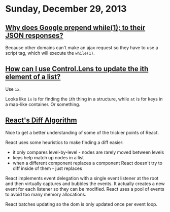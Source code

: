 # Sunday, December 29, 2013

## [Why does Google prepend while(1); to their JSON responses?](http://stackoverflow.com/a/2669766)

Because other domains can't make an ajax request so they have to use a script
tag, which will execute the `while(1)`.

## [How can I use Control.Lens to update the ith element of a list?](http://stackoverflow.com/a/17006769)

Use `ix`.

Looks like `ix` is for finding the `i`th thing in a structure, while `at` is
for keys in a map-like container. Or something.

## [React's Diff Algorithm](http://calendar.perfplanet.com/2013/diff/)

Nice to get a better understanding of some of the trickier points of React.

React uses some heuristics to make finding a diff easier:
* it only compares level-by-level - nodes are rarely moved between levels
* keys help match up nodes in a list
* when a different component replaces a component React doesn't try to diff
  inside of them - just replaces

React implements event delegation with a single event listener at the root and
then virtually captures and bubbles the events. It actually creates a new event
for each listener so they can be modified. React uses a pool of events to avoid
too many memory allocations.

React batches updating so the dom is only updated once per event loop.
